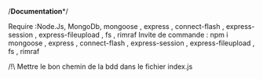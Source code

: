 /********Documentation*********/

Require :Node.Js, MongoDb, mongoose , express , connect-flash , express-session , express-fileupload , fs , rimraf
Invite de commande : npm i mongoose , express , connect-flash , express-session , express-fileupload , fs , rimraf

/!\ Mettre le bon chemin de la bdd dans le fichier index.js
